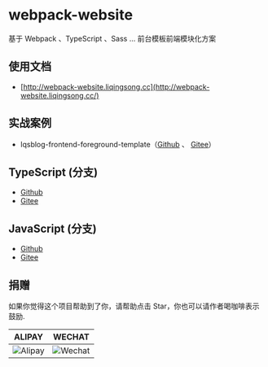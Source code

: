 # webpack-website

基于 Webpack 、TypeScript 、Sass ... 前台模板前端模块化方案


## 使用文档

 - [http://webpack-website.liqingsong.cc](http://webpack-website.liqingsong.cc/)

## 实战案例

 - lqsblog-frontend-foreground-template（[Github](https://github.com/lqsong/lqsblog-frontend-foreground-template) 、 [Gitee](https://gitee.com/lqsong/lqsblog-frontend-foreground-template)）


## TypeScript (分支)

 - [Github](https://github.com/lqsong/webpack-website/tree/typescript) 
 - [Gitee](https://gitee.com/lqsong/webpack-website/tree/typescript)


## JavaScript (分支)

 - [Github](https://github.com/lqsong/webpack-website/tree/javascript) 
 - [Gitee](https://gitee.com/lqsong/webpack-website/tree/javascript)



## 捐赠

如果你觉得这个项目帮助到了你，请帮助点击 Star，你也可以请作者喝咖啡表示鼓励.

**ALIPAY**             |  **WECHAT**
:-------------------------:|:-------------------------:
![Alipay](http://uploads.liqingsong.cc/20210430/f62d2436-8d92-407d-977f-35f1e4b891fc.png)  |  ![Wechat](http://uploads.liqingsong.cc/20210430/3e24efa9-8e79-4606-9bd9-8215ce1235ac.png)


